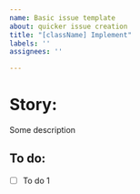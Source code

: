 ```yaml
---
name: Basic issue template
about: quicker issue creation
title: "[className] Implement"
labels: ''
assignees: ''

---
```


# Story:
Some description

## To do:
- [ ] To do 1

